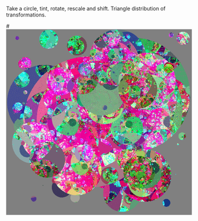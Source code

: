 Take a circle, tint, rotate, rescale and shift. Triangle distribution of transformations.

#![Fractal](img-100-1000-1000-16.png)
